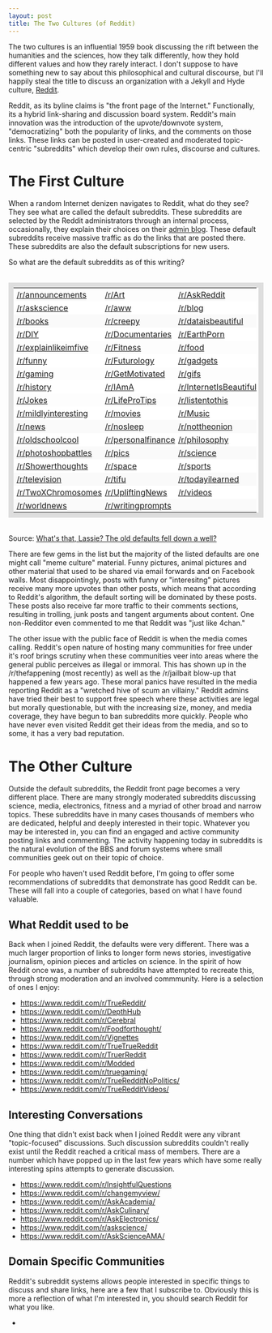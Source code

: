 ```yaml
---
layout: post
title: The Two Cultures (of Reddit)
---
```


The two cultures is an influential 1959 book discussing the rift between the humanities and the sciences, how they talk differently, how they hold different values and how they rarely interact. I don't suppose to have something new to say about this philosophical and cultural discourse, but I'll happily steal the title to discuss an organization with a Jekyll and Hyde culture, [Reddit](http://www.reddit.com).

Reddit, as its byline claims is "the front page of the Internet." Functionally, its a hybrid link-sharing and discussion board system. Reddit's main innovation was the introduction of the upvote/downvote system, "democratizing" both the popularity of links, and the comments on those links. These links can be posted in user-created and moderated topic-centric "subreddits" which develop their own rules, discourse and cultures.

# The First Culture

When a random Internet denizen navigates to Reddit, what do they see? They see what are called the default subreddits. These subreddits are selected by the Reddit administrators through an internal process, occasionally, they explain their choices on their [admin blog](http://www.redditblog.com/). These default subreddits receive massive traffic as do the links that are posted there. These subreddits are also the default subscriptions for new users.

So what are the default subreddits as of this writing?

<table style="border-collapse: collapse; border: 10px solid #dedede; margin: 2em auto; width: 100%;"><tbody>
<tr>
<td style="padding: 3px 0px 3px 6px;"><a href="http://www.reddit.com/r/announcements" target="_blank">/r/announcements</a></td>
<td style="padding: 3px 0px 3px 6px;"><a href="http://www.reddit.com/r/Art" target="_blank">/r/Art</a></td>
<td style="padding: 3px 0px 3px 6px;"><a href="http://www.reddit.com/r/AskReddit" target="_blank">/r/AskReddit</a></td>
</tr>
<tr bgcolor="#fff" style="background-color: white;">
<td style="padding: 3px 0px 3px 6px;"><a href="http://www.reddit.com/r/askscience" target="_blank">/r/askscience</a></td>
<td style="padding: 3px 0px 3px 6px;"><a href="http://www.reddit.com/r/aww" target="_blank">/r/aww</a></td>
<td style="padding: 3px 0px 3px 6px;"><a href="http://www.reddit.com/r/blog" target="_blank">/r/blog</a></td>
</tr>
<tr bgcolor="#fafafa" style="background-color: #fafafa;">
<td style="padding: 3px 0px 3px 6px;"><a href="http://www.reddit.com/r/books" target="_blank">/r/books</a></td>
<td style="padding: 3px 0px 3px 6px;"><a href="http://www.reddit.com/r/creepy" target="_blank">/r/creepy</a></td>
<td style="padding: 3px 0px 3px 6px;"><a href="http://www.reddit.com/r/dataisbeautiful" target="_blank">/r/dataisbeautiful</a></td>
</tr>
<tr bgcolor="#fff" style="background-color: white;">
<td style="padding: 3px 0px 3px 6px;"><a href="http://www.reddit.com/r/DIY" target="_blank">/r/DIY</a></td>
<td style="padding: 3px 0px 3px 6px;"><a href="http://www.reddit.com/r/Documentaries" target="_blank">/r/Documentaries</a></td>
<td style="padding: 3px 0px 3px 6px;"><a href="http://www.reddit.com/r/EarthPorn" target="_blank">/r/EarthPorn</a></td>
</tr>
<tr>
<td style="padding: 3px 0px 3px 6px;"><a href="http://www.reddit.com/r/explainlikeimfive" target="_blank">/r/explainlikeimfive</a></td>
<td style="padding: 3px 0px 3px 6px;"><a href="http://www.reddit.com/r/Fitness" target="_blank">/r/Fitness</a></td>
<td style="padding: 3px 0px 3px 6px;"><a href="http://www.reddit.com/r/food" target="_blank">/r/food</a></td>
</tr>
<tr bgcolor="#fff" style="background-color: white;">
<td style="padding: 3px 0px 3px 6px;"><a href="http://www.reddit.com/r/funny" target="_blank">/r/funny</a></td>
<td style="padding: 3px 0px 3px 6px;"><a href="http://www.reddit.com/r/Futurology" target="_blank">/r/Futurology</a></td>
<td style="padding: 3px 0px 3px 6px;"><a href="http://www.reddit.com/r/gadgets" target="_blank">/r/gadgets</a></td>
</tr>
<tr>
<td style="padding: 3px 0px 3px 6px;"><a href="http://www.reddit.com/r/gaming" target="_blank">/r/gaming</a></td>
<td style="padding: 3px 0px 3px 6px;"><a href="http://www.reddit.com/r/GetMotivated" target="_blank">/r/GetMotivated</a></td>
<td style="padding: 3px 0px 3px 6px;"><a href="http://www.reddit.com/r/gifs" target="_blank">/r/gifs</a></td>
</tr>
<tr bgcolor="#fff" style="background-color: white;">
<td style="padding: 3px 0px 3px 6px;"><a href="http://www.reddit.com/r/history" target="_blank">/r/history</a></td>
<td style="padding: 3px 0px 3px 6px;"><a href="http://www.reddit.com/r/IAmA" target="_blank">/r/IAmA</a></td>
<td style="padding: 3px 0px 3px 6px;"><a href="http://www.reddit.com/r/InternetIsBeautiful" target="_blank">/r/InternetIsBeautiful</a></td>
</tr>
<tr >
<td style="padding: 3px 0px 3px 6px;"><a href="http://www.reddit.com/r/Jokes" target="_blank">/r/Jokes</a></td>
<td style="padding: 3px 0px 3px 6px;"><a href="http://www.reddit.com/r/LifeProTips" target="_blank">/r/LifeProTips</a></td>
<td style="padding: 3px 0px 3px 6px;"><a href="http://www.reddit.com/r/listentothis" target="_blank">/r/listentothis</a></td>
</tr>
<tr bgcolor="#fff" style="background-color: white;">
<td style="padding: 3px 0px 3px 6px;"><a href="http://www.reddit.com/r/mildlyinteresting" target="_blank">/r/mildlyinteresting</a></td>
<td style="padding: 3px 0px 3px 6px;"><a href="http://www.reddit.com/r/movies" target="_blank">/r/movies</a></td>
<td style="padding: 3px 0px 3px 6px;"><a href="http://www.reddit.com/r/Music" target="_blank">/r/Music</a></td>
</tr>
<tr bgcolor="#fafafa" style="background-color: #fafafa;">
<td style="padding: 3px 0px 3px 6px;"><a href="http://www.reddit.com/r/news" target="_blank">/r/news</a></td>
<td style="padding: 3px 0px 3px 6px;"><a href="http://www.reddit.com/r/nosleep" target="_blank">/r/nosleep</a></td>
<td style="padding: 3px 0px 3px 6px;"><a href="http://www.reddit.com/r/nottheonion" target="_blank">/r/nottheonion</a></td>
</tr>
<tr bgcolor="#fff" style="background-color: white;">
<td style="padding: 3px 0px 3px 6px;"><a href="http://www.reddit.com/r/oldschoolcool" target="_blank">/r/oldschoolcool</a></td>
<td style="padding: 3px 0px 3px 6px;"><a href="http://www.reddit.com/r/personalfinance" target="_blank">/r/personalfinance</a></td>
<td style="padding: 3px 0px 3px 6px;"><a href="http://www.reddit.com/r/philosophy" target="_blank">/r/philosophy</a></td>
</tr>
<tr bgcolor="#fafafa" style="background-color: #fafafa;">
<td style="padding: 3px 0px 3px 6px;"><a href="http://www.reddit.com/r/photoshopbattles" target="_blank">/r/photoshopbattles</a></td>
<td style="padding: 3px 0px 3px 6px;"><a href="http://www.reddit.com/r/pics" target="_blank">/r/pics</a></td>
<td style="padding: 3px 0px 3px 6px;"><a href="http://www.reddit.com/r/science" target="_blank">/r/science</a></td>
</tr>
<tr bgcolor="#fff" style="background-color: white;">
<td style="padding: 3px 0px 3px 6px;"><a href="http://www.reddit.com/r/Showerthoughts" target="_blank">/r/Showerthoughts</a></td>
<td style="padding: 3px 0px 3px 6px;"><a href="http://www.reddit.com/r/space" target="_blank">/r/space</a></td>
<td style="padding: 3px 0px 3px 6px;"><a href="http://www.reddit.com/r/sports" target="_blank">/r/sports</a></td>
</tr>
<tr bgcolor="#fafafa" style="background-color: #fafafa;">
<td style="padding: 3px 0px 3px 6px;"><a href="http://www.reddit.com/r/television" target="_blank">/r/television</a></td>
<td style="padding: 3px 0px 3px 6px;"><a href="http://www.reddit.com/r/tifu" target="_blank">/r/tifu</a></td>
<td style="padding: 3px 0px 3px 6px;"><a href="http://www.reddit.com/r/todayilearned" target="_blank">/r/todayilearned</a></td>
</tr>
<tr bgcolor="#fff" style="background-color: white;">
<td style="padding: 3px 0px 3px 6px;"><a href="http://www.reddit.com/r/TwoXChromosomes" target="_blank">/r/TwoXChromosomes</a></td>
<td style="padding: 3px 0px 3px 6px;"><a href="http://www.reddit.com/r/UpliftingNews" target="_blank">/r/UpliftingNews</a></td>
<td style="padding: 3px 0px 3px 6px;"><a href="http://www.reddit.com/r/videos" target="_blank">/r/videos</a></td>
</tr>
<tr bgcolor="#fafafa" style="background-color: #fafafa;">
<td style="padding: 3px 0px 3px 6px;"><a href="http://www.reddit.com/r/worldnews" target="_blank">/r/worldnews</a></td>
<td style="padding: 3px 0px 3px 6px;"><a href="http://www.reddit.com/r/writingprompts" target="_blank">/r/writingprompts</a></td>
<td style="padding: 3px 0px 3px 6px;"></td>
</tr>
</tbody></table>

Source: [What's that, Lassie? The old defaults fell down a well?](http://www.redditblog.com/2014/05/whats-that-lassie-old-defaults-fell.html)

There are few gems in the list but the majority of the listed defaults are one might call "meme culture" material.
Funny pictures, animal pictures and other material that used to be shared via email forwards and on Facebook walls.
Most disappointingly, posts with funny or "interesitng" pictures receive many more upvotes than other posts, which means that according to Reddit's algorithm, the default sorting will be dominated by these posts.
These posts also receive far more traffic to their comments sections, resulting in trolling, junk posts and tangent arguments about content.
One non-Redditor even commented to me that Reddit was "just like 4chan."

The other issue with the public face of Reddit is when the media comes calling.
Reddit's open nature of hosting many communities for free under it's roof brings scrutiny when these communities veer into areas where the general public perceives as illegal or immoral.
This has shown up in the /r/thefappening (most recently) as well as the /r/jailbait blow-up that happened a few years ago.
These moral panics have resulted in the media reporting Reddit as a "wretched hive of scum an villainy."
Reddit admins have tried their best to support free speech where these activities are legal but morally questionable, but with the increasing size, money, and media coverage, they have begun to ban subreddits more quickly.
People who have never even visited Reddit get their ideas from the media, and so to some, it has a very bad reputation.

# The Other Culture

Outside the default subreddits, the Reddit front page becomes a very different place. There are many strongly moderated subreddits discussing science, media, electronics, fitness and a myriad of other broad and narrow topics.
These subreddits have in many cases thousands of members who are dedicated, helpful and deeply interested in their topic.
Whatever you may be interested in, you can find an engaged and active community posting links and commenting.
The activity happening today in subreddits is the natural evolution of the BBS and forum systems where small communities geek out on their topic of choice.

For people who haven't used Reddit before, I'm going to offer some recommendations of subreddits that demonstrate has good Reddit can be.  These will fall into a couple of categories, based on what I have found valuable.

## What Reddit used to be

Back when I joined Reddit, the defaults were very different.
There was a much larger proportion of links to longer form news stories, investigative journalism, opinion pieces and articles on science.
In the spirit of how Reddit once was, a number of subreddits have attempted to recreate this, through strong moderation and an involved commmunity. Here is a selection of ones I enjoy:

- https://www.reddit.com/r/TrueReddit/
- https://www.reddit.com/r/DepthHub
- https://www.reddit.com/r/Cerebral
- https://www.reddit.com/r/Foodforthought/
- https://www.reddit.com/r/Vignettes
- https://www.reddit.com/r/TrueTrueReddit
- https://www.reddit.com/r/TruerReddit
- https://www.reddit.com/r/Modded
- https://www.reddit.com/r/truegaming/
- https://www.reddit.com/r/TrueRedditNoPolitics/
- https://www.reddit.com/r/TrueRedditVideos/

## Interesting Conversations

One thing that didn't exist back when I joined Reddit were any vibrant "topic-focused" discussions.
Such discussion subreddits couldn't really exist until the Reddit reached a critical mass of members.
There are a number which have popped up in the last few years which have some really interesting spins attempts to generate discussion.

- https://www.reddit.com/r/InsightfulQuestions
- https://www.reddit.com/r/changemyview/
- https://www.reddit.com/r/AskAcademia/
- https://www.reddit.com/r/AskCulinary/
- https://www.reddit.com/r/AskElectronics/
- https://www.reddit.com/r/askscience/
- https://www.reddit.com/r/AskScienceAMA/

## Domain Specific Communities
Reddit's subreddit systems allows people interested in specific things to discuss and share links, here are a few that I subscribe to.
Obviously this is more a reflection of what I'm interested in, you should search Reddit for what you like.

-
